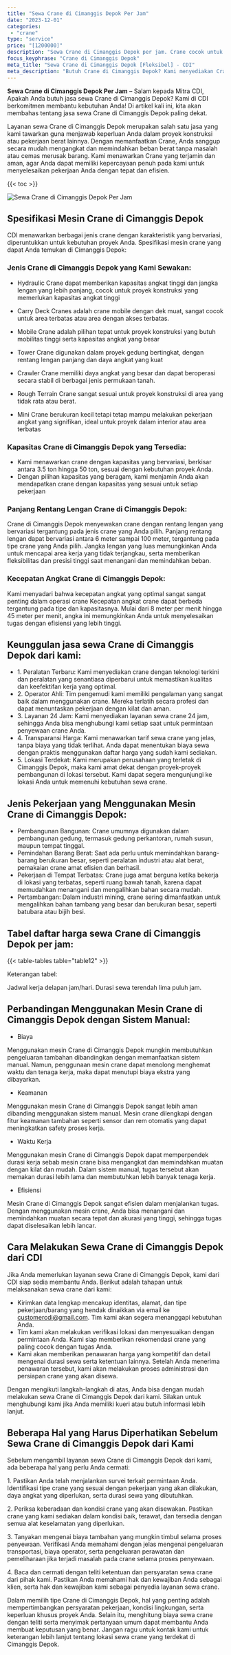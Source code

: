 ```yaml
---
title: "Sewa Crane di Cimanggis Depok Per Jam"
date: "2023-12-01"
categories:
 - "crane"
type: "service"
price: "[1200000]"
description: "Sewa Crane di Cimanggis Depok per jam. Crane cocok untuk mendukung proyek sebagai alat bantu yang kuat. Dapatkan penawaran spesial sekarang."
focus_keyphrase: "Crane di Cimanggis Depok"
meta_title: "Sewa Crane di Cimanggis Depok [Fleksibel] - CDI"
meta_description: "Butuh Crane di Cimanggis Depok? Kami menyediakan Crane berkualitas untuk proyek pembangunan. Dapatkan penawaran sekarang."
---
```


**Sewa Crane di Cimanggis Depok Per Jam** – Salam kepada Mitra CDI, Apakah Anda butuh jasa sewa Crane di Cimanggis Depok? Kami di CDI berkomitmen membantu kebutuhan Anda! Di artikel kali ini, kita akan membahas tentang jasa sewa Crane di Cimanggis Depok paling dekat.

Layanan sewa Crane di Cimanggis Depok merupakan salah satu jasa yang kami tawarkan guna menjawab keperluan Anda dalam proyek konstruksi atau pekerjaan berat lainnya. Dengan memanfaatkan Crane, Anda sanggup secara mudah mengangkat dan memindahkan beban berat tanpa masalah atau cemas merusak barang. Kami menawarkan Crane yang terjamin dan aman, agar Anda dapat memiliki kepercayaan penuh pada kami untuk menyelesaikan pekerjaan Anda dengan tepat dan efisien.

{{< toc >}}

![Sewa Crane di Cimanggis Depok Per Jam](/images/crane/crane-20.jpg)

## Spesifikasi Mesin Crane di Cimanggis Depok

CDI menawarkan berbagai jenis crane dengan karakteristik yang bervariasi, diperuntukkan untuk kebutuhan proyek Anda. Spesifikasi mesin crane yang dapat Anda temukan di Cimanggis Depok:

### Jenis Crane di Cimanggis Depok yang Kami Sewakan:

*   Hydraulic Crane dapat memberikan kapasitas angkat tinggi dan jangka lengan yang lebih panjang, cocok untuk proyek konstruksi yang memerlukan kapasitas angkat tinggi

*   Carry Deck Cranes adalah crane mobile dengan dek muat, sangat cocok untuk area terbatas atau area dengan akses terbatas.
*   Mobile Crane adalah pilihan tepat untuk proyek konstruksi yang butuh mobilitas tinggi serta kapasitas angkat yang besar

*   Tower Crane digunakan dalam proyek gedung bertingkat, dengan rentang lengan panjang dan daya angkat yang kuat

*   Crawler Crane memiliki daya angkat yang besar dan dapat beroperasi secara stabil di berbagai jenis permukaan tanah.
*   Rough Terrain Crane sangat sesuai untuk proyek konstruksi di area yang tidak rata atau berat.
*   Mini Crane berukuran kecil tetapi tetap mampu melakukan pekerjaan angkat yang signifikan, ideal untuk proyek dalam interior atau area terbatas

### Kapasitas Crane di Cimanggis Depok yang Tersedia:

*   Kami menawarkan crane dengan kapasitas yang bervariasi, berkisar antara 3.5 ton hingga 50 ton, sesuai dengan kebutuhan proyek Anda.
*   Dengan pilihan kapasitas yang beragam, kami menjamin Anda akan mendapatkan crane dengan kapasitas yang sesuai untuk setiap pekerjaan

### Panjang Rentang Lengan Crane di Cimanggis Depok:

Crane di Cimanggis Depok menyewakan crane dengan rentang lengan yang bervariasi tergantung pada jenis crane yang Anda pilih. Panjang rentang lengan dapat bervariasi antara 6 meter sampai 100 meter, tergantung pada tipe crane yang Anda pilih. Jangka lengan yang luas memungkinkan Anda untuk mencapai area kerja yang tidak terjangkau, serta memberikan fleksibilitas dan presisi tinggi saat menangani dan memindahkan beban.

### Kecepatan Angkat Crane di Cimanggis Depok:

Kami menyadari bahwa kecepatan angkat yang optimal sangat sangat penting dalam operasi crane Kecepatan angkat crane dapat berbeda tergantung pada tipe dan kapasitasnya. Mulai dari 8 meter per menit hingga 45 meter per menit, angka ini memungkinkan Anda untuk menyelesaikan tugas dengan efisiensi yang lebih tinggi.

## Keunggulan jasa sewa Crane di Cimanggis Depok dari kami:

*   1\. Peralatan Terbaru: Kami menyediakan crane dengan teknologi terkini dan peralatan yang senantiasa diperbarui untuk memastikan kualitas dan keefektifan kerja yang optimal.
*   2\. Operator Ahli: Tim pengemudi kami memiliki pengalaman yang sangat baik dalam menggunakan crane. Mereka terlatih secara profesi dan dapat menuntaskan pekerjaan dengan kilat dan aman.
*   3\. Layanan 24 Jam: Kami menyediakan layanan sewa crane 24 jam, sehingga Anda bisa menghubungi kami setiap saat untuk permintaan penyewaan crane Anda.
*   4\. Transparansi Harga: Kami menawarkan tarif sewa crane yang jelas, tanpa biaya yang tidak terlihat. Anda dapat menentukan biaya sewa dengan praktis menggunakan daftar harga yang sudah kami sediakan.
*   5\. Lokasi Terdekat: Kami merupakan perusahaan yang terletak di Cimanggis Depok, maka kami amat dekat dengan proyek-proyek pembangunan di lokasi tersebut. Kami dapat segera mengunjungi ke lokasi Anda untuk memenuhi kebutuhan sewa crane.

## Jenis Pekerjaan yang Menggunakan Mesin Crane di Cimanggis Depok:

*   Pembangunan Bangunan: Crane umumnya digunakan dalam pembangunan gedung, termasuk gedung perkantoran, rumah susun, maupun tempat tinggal.
*   Pemindahan Barang Berat: Saat ada perlu untuk memindahkan barang-barang berukuran besar, seperti peralatan industri atau alat berat, pemakaian crane amat efisien dan berhasil.
*   Pekerjaan di Tempat Terbatas: Crane juga amat berguna ketika bekerja di lokasi yang terbatas, seperti ruang bawah tanah, karena dapat memudahkan menangani dan mengalihkan bahan secara mudah.
*   Pertambangan: Dalam industri mining, crane sering dimanfaatkan untuk mengalihkan bahan tambang yang besar dan berukuran besar, seperti batubara atau bijih besi.

## Tabel daftar harga sewa Crane di Cimanggis Depok per jam:

{{< table-tables table="table12" >}}

Keterangan tabel:

Jadwal kerja delapan jam/hari. Durasi sewa terendah lima puluh jam.

## Perbandingan Menggunakan Mesin Crane di Cimanggis Depok dengan Sistem Manual:

*   Biaya

Menggunakan mesin Crane di Cimanggis Depok mungkin membutuhkan pengeluaran tambahan dibandingkan dengan memanfaatkan sistem manual. Namun, penggunaan mesin crane dapat menolong menghemat waktu dan tenaga kerja, maka dapat menutupi biaya ekstra yang dibayarkan.
*   Keamanan

Menggunakan mesin Crane di Cimanggis Depok sangat lebih aman dibanding menggunakan sistem manual. Mesin crane dilengkapi dengan fitur keamanan tambahan seperti sensor dan rem otomatis yang dapat meningkatkan safety proses kerja.
*   Waktu Kerja

Menggunakan mesin Crane di Cimanggis Depok dapat memperpendek durasi kerja sebab mesin crane bisa mengangkat dan memindahkan muatan dengan kilat dan mudah. Dalam sistem manual, tugas tersebut akan memakan durasi lebih lama dan membutuhkan lebih banyak tenaga kerja.
*   Efisiensi

Mesin Crane di Cimanggis Depok sangat efisien dalam menjalankan tugas. Dengan menggunakan mesin crane, Anda bisa menangani dan memindahkan muatan secara tepat dan akurasi yang tinggi, sehingga tugas dapat diselesaikan lebih lancar.

## Cara Melakukan Sewa Crane di Cimanggis Depok dari CDI

Jika Anda memerlukan layanan sewa Crane di Cimanggis Depok, kami dari CDI siap sedia membantu Anda. Berikut adalah tahapan untuk melaksanakan sewa crane dari kami:

*   Kirimkan data lengkap mencakup identitas, alamat, dan tipe pekerjaan/barang yang hendak dinaikkan via email ke customercdi@gmail.com. Tim kami akan segera menanggapi kebutuhan Anda.
*   Tim kami akan melakukan verifikasi lokasi dan menyesuaikan dengan permintaan Anda. Kami siap memberikan rekomendasi crane yang paling cocok dengan tugas Anda.
*   Kami akan memberikan penawaran harga yang kompetitif dan detail mengenai durasi sewa serta ketentuan lainnya. Setelah Anda menerima penawaran tersebut, kami akan melakukan proses administrasi dan persiapan crane yang akan disewa.

Dengan mengikuti langkah-langkah di atas, Anda bisa dengan mudah melakukan sewa Crane di Cimanggis Depok dari kami. Silakan untuk menghubungi kami jika Anda memiliki kueri atau butuh informasi lebih lanjut.

## Beberapa Hal yang Harus Diperhatikan Sebelum Sewa Crane di Cimanggis Depok dari Kami

Sebelum mengambil layanan sewa Crane di Cimanggis Depok dari kami, ada beberapa hal yang perlu Anda cermati:

1\.  Pastikan Anda telah menjalankan survei terkait permintaan Anda. Identifikasi tipe crane yang sesuai dengan pekerjaan yang akan dilakukan, daya angkat yang diperlukan, serta durasi sewa yang dibutuhkan.

2\.  Periksa keberadaan dan kondisi crane yang akan disewakan. Pastikan crane yang kami sediakan dalam kondisi baik, terawat, dan tersedia dengan semua alat keselamatan yang diperlukan.

3\.  Tanyakan mengenai biaya tambahan yang mungkin timbul selama proses penyewaan. Verifikasi Anda memahami dengan jelas mengenai pengeluaran transportasi, biaya operator, serta pengeluaran perawatan dan pemeliharaan jika terjadi masalah pada crane selama proses penyewaan.

4\.  Baca dan cermati dengan teliti ketentuan dan persyaratan sewa crane dari pihak kami. Pastikan Anda memahami hak dan kewajiban Anda sebagai klien, serta hak dan kewajiban kami sebagai penyedia layanan sewa crane.

Dalam memilih tipe Crane di Cimanggis Depok, hal yang penting adalah mempertimbangkan persyaratan pekerjaan, kondisi lingkungan, serta keperluan khusus proyek Anda. Selain itu, menghitung biaya sewa crane dengan teliti serta menyimak pertanyaan umum dapat membantu Anda membuat keputusan yang benar. Jangan ragu untuk kontak kami untuk keterangan lebih lanjut tentang lokasi sewa crane yang terdekat di Cimanggis Depok.